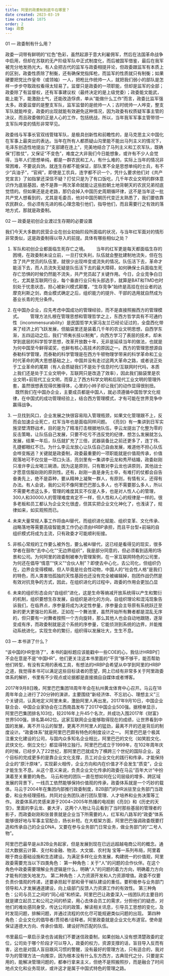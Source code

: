 ```yaml
---
title: 阿里的政委制到底牛在哪里？
date created: 2023-03-19
time created: 1075
order: 2
tag: 政委
---
```


01
—
政委制有什么用？

政委一词带有鲜明的“红色”色彩，虽然起源于意大利雇佣军，然后在法国革命战争中启用，但却在苏联的无产阶级军队中正式制度化，而后被国军借鉴，最后在我军被充分地发扬光大。有人会把古代的监军与政委相提并论，但政委跟监军有本质上的区别，政委性质除了制衡，还有确保党指挥枪，而监军的性质就只有制衡；如果硬要把党比作皇帝（或领袖）一人，把枪比作统帅一人，就把我们弱小的部队是怎样一步步夺取政权看得太轻易了。监督只是政委的一项职能，但却是监军的全部；政委除了有监督权，还有军事建议权（最终决定的是上级党委）；政委能文能武，能上能下，能激励士气，还能改造俘虏，单从”能做什么工作“而言，政委比监军强太多。政委监督的是整支军队，监军监督的是统帅一人；古时统帅一人哗变，整支军队就能哗变，政委的出现就能有效避免这种情况，因为政委有权质疑军事主管的决议，而且政委做的正是人心的工作，包括统战，所以，当年我军军事主管带领一支军队哗变的情形非常罕见。

政委线与军事长官双线管辖军队，是极具创新性和前瞻性的，是马克思主义中国化在军事上最突出的表达。当年在所有人都质疑山沟里能不能出马列主义的情况下，毛泽东创造性地提出了“支部建在连上”，完美地结合了马列主义和工农军队，既确保“打胜仗”，又保证“不变色”，难度之大非我们今日能想象，或许有不少人会觉得，当年人们思想单纯，都是一群农民和工人，有什么难的，实际上当年的情况非常困难，不要说兵饷，就连生存都不能保证，部队里不全是思想单纯的士兵，有不少“兵油子”，“官阀”，即使是工农兵，连字都不识一个，凭什么要求他们对《共产党宣言》了如指掌还深信不疑？打仗只是为了有口饭吃，几千年农业文明的群体意识作为底层基因，绝不是靠一两次革命就能让这些脸朝土地背朝天的农民兄弟彻底觉悟的。但如果还是走老路，那仍会掉入中国历史周期循环律，这不是当年这一批共产党人想看到的，尤其是毛委员，他对中国历朝历代变迁太熟悉了，我们要依靠农民群众，但必须有先进的核心理念吸引他们，指导他们，而且需要行之有效的落地方式，那就是政委制。

02
—
政委是初创企业渡过生存期的必要设置

我们今天大多数的民营企业在创业初始阶段所面临的状况，与当年红军面对的情形非常类似，这是政委制得以导入的前提。具体有哪些相似之处？

1. 军队和初创企业都面临生死存亡之境。
      当年的红军更是每天都面临生存的困境，在政委制未设立前，一旦打仗失利，队伍就会整批建制地流失，但在包含了共产党员的队伍里，就很少出现哗变或流失的情况。队伍活下去，革命才能活下去，而人员流失无疑是队伍活下去的最大障碍，如何确保士兵面临生死存亡恐惧的时候仍然能不流失，共产党员起了关键作用。今日，企业竞争白日化，尤其是互联网行业，每个垂直行业只有头部选手，就算是BAT和TMD也时刻处于忧患状态，担心被新兴模式颠覆，“生存竞争”始终是高挂在创业者的达摩克利斯之剑，商业模式确定之后，组织能力的提升、干部的选用就自然成为基业长青的充分条件。

2. 在中国办企业，应先考虑中国成功的管理经验，而不是直接照搬西方的管理模式。
      管理方法扎根在管理思想和管理哲学之上，东西方哲学具有不可通约性（incommensurability）是民国哲学大家冯友兰已经论证过的，全盘西化带来了经济上的飞跃发展，但脑袋里还是装着几千年的农业文明思想，自西学东渐，五四运动之后，我们“师夷长技以制夷”，向西方学习了表层的技术，却未学到底层的科学哲学思想，改革开放数十年，无非是延续当年的做法，也就是为何中国至今鲜得诺奖，也鲜有核心高技术的原因之一。西方的管理思想源自泰勒科学管理，而泰勒的科学管理是在西方牛顿物理学带来的科学革命和工业时代革命的两大思想基础之上，中国并没有走过这两大革命之路，或者说正处于工业革命的尾期（有人会质疑我们不是处于信息时代/互联网时代吗，本质上我们还是处于工业文明中，互联网只是改造了效率），因此我们脑袋里是农业文明+前现代工业文明，而穿上了西方科学文明和后现代工业文明的管理外套，虽然很想表现得优雅得体，心里的小辫子却让我们的动作显得很别扭。
      既然我们在中国办企业，主要成员都是中国人，就必须遵循中国哲学文化规律，在中国式的成功管理经验上，结合西方管理模式，才有可能在世界竞争中赢得战争。

3. 一旦找到风口，企业发展之快很容易陷入管理瓶颈，如果文化管理跟不上，反而会加速企业死亡，红军当年也是面临同样问题。
《亮剑》有一集讲到日军实施坚壁清野战术，目的是为了精准打击根据地队伍，李云龙提出了化整为零的反击策略，让队伍自己发展，只要不吃亏不违反党的纪律，想怎么发展就怎么发展，结果一年后，队伍就扩充了三倍，武器装备比之前还更多了，连丁伟、孔捷都眼红不已。为什么李云龙放心让队伍自己自由发展，难道他不担心队伍会哗变叛逃？关键就是政委制，政委最重要的一项职能就是价值观传承，价值观落地可不仅仅是一项口头活，亮剑里有一集讲李云龙和秀芹结婚，政委赵刚只准许李云龙喝三碗酒，因为这是原则，只有敢对李云龙也讲原则，其他战士才愿意信服赵刚的原则性。还有，赵刚一直是身先士卒，有难打的仗都会自告奋勇先上，绝不是孬种，要从精神上凝聚一群人，有原则，有情有义，还得有办法。有人会说，我的公司不像阿里巴巴那么多人，也不需要那么多人，所以不需要考虑这么多，管理的难度其实不仅是人多，也是对人性人心的管理，300人和30000人的管理难度肯定不一样，但人性和人心的规律是一样的。很多老板和员工都认为企业文化很虚，但其实把企业文化神化了，也浅读了，规律如来，如实观照而已。

4. 未来大量常规人事工作将由AI替代，而组织进化赋能、组织变革、文化传承、战略落地等需要高级智能类工作仍必须由HRBP承担，而且平台型+前端的自组织模式将成为主流，只有政委才可能顺利衔接。

5. 非核心常规的工作要么被外包，要么被AI替代，这已经是看得见的现实，很多学者在鼓吹“去中心化”“无边界组织”，我是部分同意的，但必须看到适用的场景和公司。为何阿里的政委制被奉为管理案例，在一家互联网特色的公司里，为何还在倡导“情意”“侠义”“合伙人制”？即使去中心化，去公司化，但组织仍在，边界会变得模糊，但人毕竟是社会性动物，中国人的“社会性人格”是我们的特色，而人类害怕孤独的天性基因也还没有完全被编辑掉，抱团作战仍然是有效对抗竞争的方式，因此，在组织进化的过程中，政委的作用会更加凸显

6. 未来的组织形态会向“自组织”进化，这是生命等熵减开放系统得以产生和繁衍的机制，组织要想生存发展，自组织是进化的方向，自组织理论和混沌现象告诉我们，在临界点，序参量将成为决定性参量，序参量会主导原有系统跃迁至新的更大更强壮的系统，正如在一个舞池里，虽然开始所有舞者都是混乱无序的，但只要有一对舞者按照一个方向旋转，那么其他人也会自动地跟随，逐渐变成有序，而政委制就是这个系统的序参量，它能侦测到系统的边界，并能推动系统进化，实现生命的繁衍，组织得以发展壮大，生生不息。

03
—
本书讲了什么？

“该中国的HR登场了”，本书的副标题应该能戳中一些COE的心，我估计HRBP们不会在意是不是“中国HR”，他们更关注这本书里面的“干货”够不够干，能否帮助他们转型，有没有实用的表格工具，有想法的HRBP会希望从中学到阿里的HRBP之道，我觉得本书可以满足这些目标读者的愿望，网上已经有非常多关于阿里政委体系的解析，书里有不少观点或论据都是直接摘自自媒体或者博客。

2017年9月8日晚，阿里巴巴集团18周年年会在杭州黄龙体育中心召开。马云在18周年年会上进行了20分钟的演讲，主要围绕“新经济体、不忘初心、理想主义”三个关键词，认真地定义阿里未来，激励阿里人再出发。2017年9月10日，中国企业联合会、中国企业家协会在江西南昌发布了2017中国企业500强。据榜单显示，阿里巴巴集团排名103位，较2016年上升45个名次，并成功入围2017年《财富》世界500强，排名第462位。这家互联网企业能够取得现在的成绩，让世界看到中国的发展，离不开马云的智慧，更离不开阿里人的猛劲，最离不开的还是背后的制度设计。“政委体系”就是阿里巴巴颇有特色的制度设计之一。
阿里巴巴是个极其注重文化建设的公司，与国内众多知名企业相比，阿里巴巴的文化（如笑脸文化、武侠文化、倒立文化）都显得特立独行。阿里巴巴成立于1999年，在102年周年庆的时候，已经步入了22世纪，那阿里巴巴就成为了横跨三个世纪的国际企业。这个目标的完成更多的是靠企业文化支撑，员工对企业文化的践行和传承，才能保持企业的“原汁原味”，实现薪火相传，企业方向和内在价值才不会发生“质变”，企业才能生生不息。从这个意义来说，负责企业文化传承的政委在马云“百年大计”中扮演着至关重要的角色。
马云和他的团队一直在想如何在公司层级的增多、跨区域发展的背景下，一线员工依然能够保持价值观的传承，政委体系就是一个巧妙的载体。马云于2004年在集团内部推行政委制度，B2B部门的HR派驻至业务部门当政委，和业务经理搭档，共同对业务团队进行团队管理、人才培养和业务决策等工作。
政委体系的灵感来源于2004~2005年热播的电视剧《亮剑》和《历史的天空》，里面的李云龙、姜大牙，这两个人物让马云看到了当时那些基层的管理者的影子，而政委赵刚和张普景就是企业当下所需要的人，红军和八路军的“政委”体系能够很好地与军事主官配合，扬长补短。在大框架方面，阿里巴巴强调政委既要打造和传承自己的企业DNA，又要在参与业务部门日常业务，做业务部门的“二号人物”。

阿里巴巴最早是从B2B业务起家，但是发展到现在已远远超越电商公司的概念。通过大数据云计算、支付和金融、物流、大文娱、农村淘 宝等一系列布局，阿里着眼于商业基础设施和生态建设。为满足多样化业务发展，构建统一的价值观，阿里政委需要充当以下四类角色：
第一种角色：关于“人”的问题的合作伙伴。在这个角色中政委需要理解业务逻辑是什么，明确“人”的问题的着力方向，明确着力方向才能有的放矢地发力。
第二种角色：人力资源开发和人力资源增值。政委不仅要负责价值观的传递，还要承担起干部和骨干梯队建设的重任。要积极参与业务部门领导和人才发展通道建设，向上级部门反馈人力资源工作的有效性。
第三种角色：公司与员工之间的“同心结”和桥梁。阿里巴巴让政委深入一线团队的主要目的就是建立起员工和公司之间的桥梁，用心去体会员工的需求，分担他们的疑虑，对他们的难处感同身受，传达公司的政策，解读相关讯息，引导员工思想的变化，及时发现问题，排解问题，并通过流程的优化尽可能规避类似问题的出现。
第四种角色：企业文化的倡导者/贯彻者/诠释者。阿里政委就是企业文化布道官。使命是保证道德大方向、传承价值观、建设好所匹配的队伍。

书里最后一章启示录也告诫我们不要迷信政委制，如果创始人没有想清楚政委的定位，公司处于哪个阶段才可以导入，政委的权力，资源支撑的话，盲目导入反而有害，这也是对国人盲目跟风习惯的警醒，没有最好的管理方法，只有适合的，我对华为的管理方法一向推崇，因为根本没有什么东方西方，古典现代之分，只要是实用的，能解决管理问题的，都奉行拿来主义，但绝不是照搬照抄，而是融合了时间地点文化和业务现状，或许这才是属于中国式特色的管理之路。
